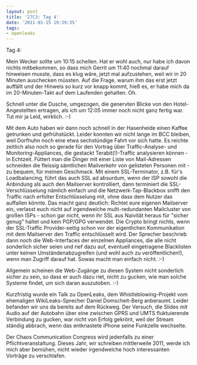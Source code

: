 ```yaml
---
layout: post
title: '27C3: Tag 4'
date: '2011-01-15 19:39:35'
tags:
- openleaks
---
```


Tag 4: 

Mein Wecker sollte um 10:15 schellen. Hat er wohl auch, nur habe ich davon nichts mitbekommen, so dass mich Gerrit um 11:40 nochmal darauf hinweisen musste, dass es klug wäre, jetzt mal aufzustehen, weil wir in 20 Minuten auschecken müssten. Auf die Frage, warum ihm das erst jetzt auffällt und der Hinweis so kurz vor knapp kommt, hieß es, er habe mich da im 20-Minuten-Takt auf dem Laufenden gehalten. Oh.

Schnell unter die Dusche, umgezogen, die genervten Blicke von den Hotel-Angestellten ertragen, als ich um 12:05 immer noch nicht ganz fertig war. Tut mir ja Leid, wirklich. :-)

Mit dem Auto haben wir dann noch schnell in der Hasenheide einen Kaffee getrunken und gefrühstückt. Leider konnten wir nicht lange im BCC bleiben, weil Dorfhuhn noch eine etwa sechstündige Fahrt vor sich hatte. Es reichte zeitlich also noch so gerade für den Vortrag über Traffic-Analyse- und Monitoring-Appliances, die gestackt Terabit(!)-Traffic analysieren können - in Echtzeit. Füttert man die Dinger mit einer Liste von Mail-Adressen schneiden die fleissig sämtlichen Mailverkehr von gelisteten Personen mit - zu bequem, für meinen Geschmack. Mit einem SSL-Terminator, z.B. für's Loadbalancing, führt das auch SSL ad absurdum, wenn der ISP sowohl die Anbindung als auch den Mailserver kontrolliert, dann terminiert die SSL-Verschlüsselung nämlich einfach und die Netzwerk-Tap-Blackbox snifft den Traffic nach erfolter Entschlüsselung mit, ohne dass dem Nutzer das auffallen könnte. Das macht ganz deutlich: Richtet eure eigenen Mailserver ein, verlasst euch nicht auf irgendwelche multi-redundanten Mailcluster von großen ISPs - schon gar nicht, wenn ihr SSL aus Naivität heraus für "sicher genug" haltet und kein PGP/GPG verwendet. Die Crypto bringt nichts, wenn der SSL-Traffic Provider-seitig schon vor der eigentlichen Kommunikation mit dem Mailserver den Traffic entschlüsselt wird. Der Sprecher beschrieb dann noch die Web-Interfaces der einzelnen Appliances, die alle nicht sonderlich sicher seien und rief dazu auf, eventuell eingetragene Blacklisten unter keinen Umständenabzugreifen (und wohl auch zu veröffentlichen!), wenn man Zugriff darauf hat. Sowas macht man einfach nicht. :-) 

Allgemein scheinen die Web-Zugänge zu diesen System nicht sonderlich sicher zu sein, so dass er auch dazu riet, nicht zu gucken, wie man solche Systeme findet, um sich daran auszutoben. :-)

Kurzfristig wurde ein Talk zu OpenLeaks, dem Whistleblowing-Projekt vom ehemaligen WikiLeaks-Sprecher Daniel Domscheit-Berg anberaumt. Leider befanden wir uns da bereits auf dem Rückweg. Der Versuch, die Slides mit Audio auf der Autobahn über eine zwischen GPRS und UMTS fluktuierende Verbindung zu gucken, war nicht von Erfolg gekrönt, weil der Stream ständig abbrach, wenn das entknastete iPhone seine Funkzelle wechselte. 

Der Chaos Communication Congress wird jedenfalls zu einer Pflichtveranstaltung. Dieses Jahr, wir schreiben mittlerweile 2011, werde ich mich aber bemühen, nicht wieder irgendwelche hoch interessanten Vorträge zu verschlafen.